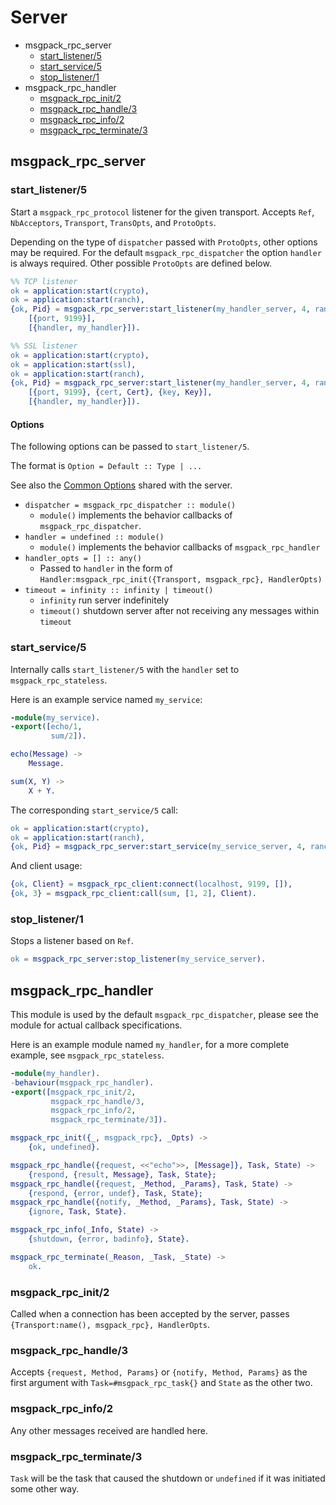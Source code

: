 Server
======
* msgpack_rpc_server
    - [start_listener/5](#start_listener5)
    - [start_service/5](#start_service5)
    - [stop_listener/1](#stop_listener1)
* msgpack_rpc_handler
    - [msgpack_rpc_init/2](#msgpack_rpc_init2)
    - [msgpack_rpc_handle/3](#msgpack_rpc_handle3)
    - [msgpack_rpc_info/2](#msgpack_rpc_info2)
    - [msgpack_rpc_terminate/3](#msgpack_rpc_terminate3)

msgpack_rpc_server
------------------

### start_listener/5

Start a `msgpack_rpc_protocol` listener for the given transport.
Accepts `Ref`, `NbAcceptors`, `Transport`, `TransOpts`, and `ProtoOpts`.

Depending on the type of `dispatcher` passed with `ProtoOpts`, other options may be required.
For the default `msgpack_rpc_dispatcher` the option `handler` is always required.
Other possible `ProtoOpts` are defined below.

```erlang
%% TCP listener
ok = application:start(crypto),
ok = application:start(ranch),
{ok, Pid} = msgpack_rpc_server:start_listener(my_handler_server, 4, ranch_tcp,
    [{port, 9199}],
    [{handler, my_handler}]).

%% SSL listener
ok = application:start(crypto),
ok = application:start(ssl),
ok = application:start(ranch),
{ok, Pid} = msgpack_rpc_server:start_listener(my_handler_server, 4, ranch_ssl,
    [{port, 9199}, {cert, Cert}, {key, Key}],
    [{handler, my_handler}]).
```

#### Options

The following options can be passed to `start_listener/5`.

The format is `Option = Default :: Type | ...`

See also the [Common Options](common-options.md) shared with the server.

* `dispatcher = msgpack_rpc_dispatcher :: module()`
    - `module()` implements the behavior callbacks of `msgpack_rpc_dispatcher`.
* `handler = undefined :: module()`
    - `module()` implements the behavior callbacks of `msgpack_rpc_handler`
* `handler_opts = [] :: any()`
    - Passed to `handler` in the form of `Handler:msgpack_rpc_init({Transport, msgpack_rpc}, HandlerOpts)`
* `timeout = infinity :: infinity | timeout()`
    - `infinity` run server indefinitely
    - `timeout()` shutdown server after not receiving any messages within `timeout`

### start_service/5

Internally calls `start_listener/5` with the `handler` set to `msgpack_rpc_stateless`.

Here is an example service named `my_service`:

```erlang
-module(my_service).
-export([echo/1,
         sum/2]).

echo(Message) ->
    Message.

sum(X, Y) ->
    X + Y.
```

The corresponding `start_service/5` call:

```erlang
ok = application:start(crypto),
ok = application:start(ranch),
{ok, Pid} = msgpack_rpc_server:start_service(my_service_server, 4, ranch_tcp, my_service, [{port, 9199}]).
```

And client usage:

```erlang
{ok, Client} = msgpack_rpc_client:connect(localhost, 9199, []),
{ok, 3} = msgpack_rpc_client:call(sum, [1, 2], Client).
```

### stop_listener/1

Stops a listener based on `Ref`.

```erlang
ok = msgpack_rpc_server:stop_listener(my_service_server).
```

msgpack_rpc_handler
-------------------

This module is used by the default `msgpack_rpc_dispatcher`, please see the module for actual callback specifications.

Here is an example module named `my_handler`, for a more complete example, see `msgpack_rpc_stateless`.

```erlang
-module(my_handler).
-behaviour(msgpack_rpc_handler).
-export([msgpack_rpc_init/2,
         msgpack_rpc_handle/3,
         msgpack_rpc_info/2,
         msgpack_rpc_terminate/3]).

msgpack_rpc_init({_, msgpack_rpc}, _Opts) ->
    {ok, undefined}.

msgpack_rpc_handle({request, <<"echo">>, [Message]}, Task, State) ->
    {respond, {result, Message}, Task, State};
msgpack_rpc_handle({request, _Method, _Params}, Task, State) ->
    {respond, {error, undef}, Task, State};
msgpack_rpc_handle({notify, _Method, _Params}, Task, State) ->
    {ignore, Task, State}.

msgpack_rpc_info(_Info, State) ->
    {shutdown, {error, badinfo}, State}.

msgpack_rpc_terminate(_Reason, _Task, _State) ->
    ok.
```

### msgpack_rpc_init/2

Called when a connection has been accepted by the server, passes `{Transport:name(), msgpack_rpc}, HandlerOpts`.

### msgpack_rpc_handle/3

Accepts `{request, Method, Params}` or `{notify, Method, Params}` as the first argument with `Task=#msgpack_rpc_task{}` and `State` as the other two.

### msgpack_rpc_info/2

Any other messages received are handled here.

### msgpack_rpc_terminate/3

`Task` will be the task that caused the shutdown or `undefined` if it was initiated some other way.
